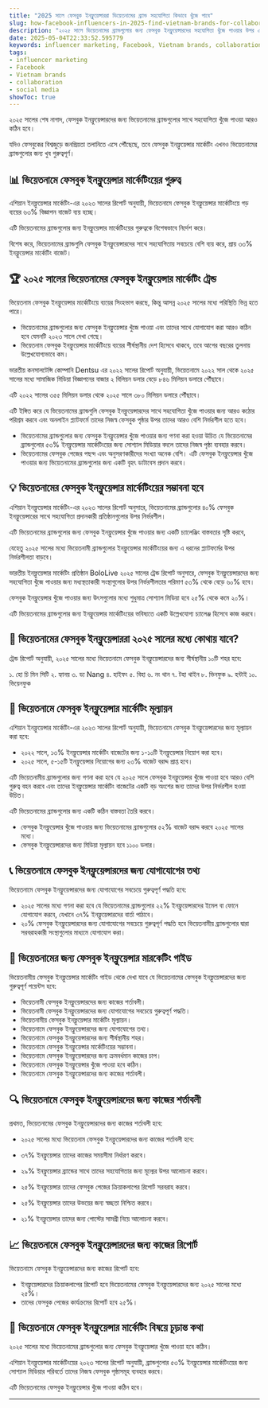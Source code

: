 ```yaml
---
title: "2025 সালে ফেসবুক ইনফ্লুয়েন্সাররা ভিয়েতনামের ব্র্যান্ড সহযোগিতা কিভাবে খুঁজে পাবে"
slug: how-facebook-influencers-in-2025-find-vietnam-brands-for-collaboration-2025-05-04
description: "২০২৫ সালে ভিয়েতনামের ব্র্যান্ডগুলোর জন্য ফেসবুক ইনফ্লুয়েন্সারদের সহযোগিতা খুঁজে পাওয়ার উপর একটি গাইড।"
date: 2025-05-04T22:33:52.595779
keywords: influencer marketing, Facebook, Vietnam brands, collaboration, social media
tags:
- influencer marketing
- Facebook
- Vietnam brands
- collaboration
- social media
showToc: true
---
```


২০২৫ সালের শেষ নাগাদ, ফেসবুক ইনফ্লুয়েন্সারদের জন্য ভিয়েতনামের ব্র্যান্ডগুলোর সাথে সহযোগিতা খুঁজে পাওয়া আরও কঠিন হবে।

যদিও ফেসবুকের বিশ্বজুড়ে জনপ্রিয়তা তলানিতে এসে পৌঁছেছে, তবে ফেসবুক ইনফ্লুয়েন্সার মার্কেটিং এখনও ভিয়েতনামের ব্র্যান্ডগুলোর জন্য খুব গুরুত্বপূর্ণ।


## 📊 ভিয়েতনামে ফেসবুক ইনফ্লুয়েন্সার মার্কেটিংয়ের গুরুত্ব

এশিয়ান ইনফ্লুয়েন্সার মার্কেটিং-এর ২০২৩ সালের রিপোর্ট অনুযায়ী, ভিয়েতনামে ফেসবুক ইনফ্লুয়েন্সার মার্কেটিংয়ে গড় ব্যয়ের ৬৩% বিজ্ঞাপন বাজেট ব্যয় হচ্ছে।

এটি ভিয়েতনামের ব্র্যান্ডগুলোর জন্য ইনফ্লুয়েন্সার মার্কেটিংয়ের গুরুত্বকে বিশেষভাবে নির্দেশ করে।

বিশেষ করে, ভিয়েতনামের ব্র্যান্ডগুলি ফেসবুক ইনফ্লুয়েন্সারদের সাথে সহযোগিতায় সবচেয়ে বেশি ব্যয় করে, প্রায় ৩৩% ইনফ্লুয়েন্সার মার্কেটিং বাজেট।


## 🏆 ২০২৫ সালের ভিয়েতনামের ফেসবুক ইনফ্লুয়েন্সার মার্কেটিং ট্রেন্ড

ভিয়েতনাম ফেসবুক ইনফ্লুয়েন্সার মার্কেটিংয়ে ব্যয়ের সিংহভাগ করছে, কিন্তু আসন্ন ২০২৫ সালের মধ্যে পরিস্থিতি ভিন্ন হতে পারে।

- ভিয়েতনামের ব্র্যান্ডগুলোর জন্য ফেসবুক ইনফ্লুয়েন্সার খুঁজে পাওয়া এবং তাদের সাথে যোগাযোগ করা আরও কঠিন হবে যেমনটি ২০২৩ সালে দেখা গেছে।
- ভিয়েতনাম ফেসবুক ইনফ্লুয়েন্সার মার্কেটিংয়ে ব্যয়ের শীর্ষস্থানীয় দেশ হিসেবে থাকবে, তবে আগের বছরের তুলনায় উল্লেখযোগ্যভাবে কম।

ভারতীয় কনসালটেন্সি কোম্পানি Dentsu এর ২০২২ সালের রিপোর্ট অনুযায়ী, ভিয়েতনামে ২০২২ সাল থেকে ২০২৫ সালের মধ্যে সামাজিক মিডিয়া বিজ্ঞাপনের বাজার ২ বিলিয়ন ডলার বেড়ে ৮৪৬ মিলিয়ন ডলারে পৌঁছাবে।

এটি ২০২২ সালের ৩৫৫ মিলিয়ন ডলার থেকে ২০২৫ সালে ৩৮০ মিলিয়ন ডলারে পৌঁছাবে।

এটি ইঙ্গিত করে যে ভিয়েতনামের ব্র্যান্ডগুলি ফেসবুক ইনফ্লুয়েন্সারদের সাথে সহযোগিতা খুঁজে পাওয়ার জন্য আরও কঠোর পরিশ্রম করবে এবং অনলাইন প্ল্যাটফর্মে তাদের নিজস্ব ফেসবুক পৃষ্ঠার উপর তাদের আরও বেশি নির্ভরশীল হতে হবে।

- ভিয়েতনামের ব্র্যান্ডগুলোর জন্য ফেসবুক ইনফ্লুয়েন্সার খুঁজে পাওয়ার জন্য গণনা করা হওয়া উচিত যে ভিয়েতনামের ব্র্যান্ডগুলোর ৫৩% ইনফ্লুয়েন্সার মার্কেটিংয়ের জন্য সোশ্যাল মিডিয়ার বদলে তাদের নিজস্ব পৃষ্ঠা ব্যবহার করবে।
- ভিয়েতনামের ফেসবুক পেজের পছন্দ এবং অনুসরণকারীদের সংখ্যা অনেক বেশি। এটি ফেসবুক ইনফ্লুয়েন্সার খুঁজে পাওয়ার জন্য ভিয়েতনামের ব্র্যান্ডগুলোর জন্য একটি বৃহৎ ডাটাবেস প্রদান করবে।

## 💡 ভিয়েতনামের ফেসবুক ইনফ্লুয়েন্সার মার্কেটিংয়ের সম্ভাবনা হবে

এশিয়ান ইনফ্লুয়েন্সার মার্কেটিং-এর ২০২৩ সালের রিপোর্ট অনুসারে, ভিয়েতনামের ব্র্যান্ডগুলোর ৪০% ফেসবুক ইনফ্লুয়েন্সারের সাথে সহযোগিতা প্রদানকারী প্রতিষ্ঠানগুলোর উপর নির্ভরশীল।

এটি ভিয়েতনামের ব্র্যান্ডগুলোর জন্য ফেসবুক ইনফ্লুয়েন্সার খুঁজে পাওয়ার জন্য একটি চ্যালেঞ্জিং বাস্তবতার সৃষ্টি করবে,

যেহেতু ২০২৫ সালের মধ্যে ভিয়েতনামী ব্র্যান্ডগুলোর ইনফ্লুয়েন্সার মার্কেটিংয়ের জন্য এ ধরনের প্ল্যাটফর্মের উপর নির্ভরশীলতা বাড়বে।

ভারতীয় ইনফ্লুয়েন্সার মার্কেটিং প্রতিষ্ঠান BoloLive ২০২৫ সালের ট্রেন্ড রিপোর্ট অনুসারে, ফেসবুক ইনফ্লুয়েন্সারদের জন্য সহযোগিতা খুঁজে পাওয়ার জন্য মধ্যস্থতাকারী সংস্থাগুলোর উপর নির্ভরশীলতার পরিমাণ ৫৩% থেকে বেড়ে ৬০% হবে।

ফেসবুক ইনফ্লুয়েন্সার খুঁজে পাওয়ার জন্য উৎসগুলোর মধ্যে শুধুমাত্র সোশ্যাল মিডিয়া হবে ২৫% থেকে কমে ২০%।

এটি ভিয়েতনামের ব্র্যান্ডগুলোর জন্য ইনফ্লুয়েন্সার মার্কেটিংয়ের ভবিষ্যতে একটি উল্লেখযোগ্য চ্যালেঞ্জ হিসেবে কাজ করবে।


## 🚀 ভিয়েতনামের ফেসবুক ইনফ্লুয়েন্সাররা ২০২৫ সালের মধ্যে কোথায় যাবে?

ট্রেন্ড রিপোর্ট অনুযায়ী, ২০২৫ সালের মধ্যে ভিয়েতনামে ফেসবুক ইনফ্লুয়েন্সারদের জন্য শীর্ষস্থানীয় ১০টি শহর হবে:

১. হো চি মিন সিটি
২. হ্যানয়
৩. ড্য Nang
৪. হাইফং
৫. বিহা
৬. নং থান
৭. টহা থাইন
৮. ভিনফুক
৯. হন্টাই
১০. ভিয়েনফুক


## 🏣 ভিয়েতনামে ফেসবুক ইনফ্লুয়েন্সার মার্কেটিং মূল্যায়ন

এশিয়ান ইনফ্লুয়েন্সার মার্কেটিং-এর ২০২৩ সালের রিপোর্ট অনুযায়ী, ভিয়েতনামে ফেসবুক ইনফ্লুয়েন্সারদের জন্য মূল্যায়ন করা হবে:


- ২০২২ সালে, ১৩% ইনফ্লুয়েন্সার মার্কেটিং বাজেটের জন্য ১-১০টি ইনফ্লুয়েন্সার নিয়োগ করা হবে।
- ২০২৫ সালে, ৫-১৫টি ইনফ্লুয়েন্সার নিয়োগের জন্য ২৩% বাজেট বরাদ্দ প্রাপ্ত হবে।

এটি ভিয়েতনামীয় ব্র্যান্ডগুলোর জন্য গণনা করা হবে যে ২০২৫ সালে ফেসবুক ইনফ্লুয়েন্সার খুঁজে পাওয়া হবে আরও বেশি গুরুত্ব বহন করবে এবং তাদের ইনফ্লুয়েন্সার মার্কেটিং বাজেটের একটি বড় অংশের জন্য তাদের উপর নির্ভরশীল হওয়া উচিত।

এটি ভিয়েতনামের ব্র্যান্ডগুলোর জন্য একটি কঠিন বাস্তবতা তৈরি করবে।

- ফেসবুক ইনফ্লুয়েন্সার খুঁজে পাওয়ার জন্য ভিয়েতনামের ব্র্যান্ডগুলোর ৫২% বাজেট বরাদ্দ করবে ২০২৫ সালের মধ্যে।
- ফেসবুক ইনফ্লুয়েন্সারদের জন্য মিডিয়া মূল্যায়ন হবে ১১০০ ডলার।




## 📞 ভিয়েতনামে ফেসবুক ইনফ্লুয়েন্সারদের জন্য যোগাযোগের তথ্য

ভিয়েতনামে ফেসবুক ইনফ্লুয়েন্সারদের জন্য যোগাযোগের সবচেয়ে গুরুত্বপূর্ণ পদ্ধতি হবে:

- ২০২৫ সালের মধ্যে গণনা করা হবে যে ভিয়েতনামের ব্র্যান্ডগুলোর ২২% ইনফ্লুয়েন্সারদের ইমেল বা ফোনে যোগাযোগ করবে, যেখানে ৩৭% ইনফ্লুয়েন্সারদের বার্তা পাঠাবে।
- ২০% ফেসবুক ইনফ্লুয়েন্সারদের জন্য যোগাযোগের সবচেয়ে গুরুত্বপূর্ণ পদ্ধতি হবে ভিয়েতনামীয় ব্র্যান্ডগুলোর দ্বারা সরবরাহকারী সংস্থাগুলোর মাধ্যমে যোগাযোগ করা।

## 📝 ভিয়েতনামের জন্য ফেসবুক ইনফ্লুয়েন্সার মারকেটিং গাইড

ভিয়েতনামীয় ফেসবুক ইনফ্লুয়েন্সার মার্কেটিং গাইড থেকে দেখা যাবে যে ভিয়েতনামের ফেসবুক ইনফ্লুয়েন্সারদের জন্য গুরুত্বপূর্ণ পয়েন্টস হবে:

- ভিয়েতনামী ফেসবুক ইনফ্লুয়েন্সারদের জন্য কাজের শর্তাবলী।
- ভিয়েতনামী ফেসবুক ইনফ্লুয়েন্সারদের জন্য যোগাযোগের সবচেয়ে গুরুত্বপূর্ণ পদ্ধতি।
- ভিয়েতনামীয় ফেসবুক ইনফ্লুয়েন্সার মার্কেটিং মূল্যায়ন।
- ভিয়েতনামে ফেসবুক ইনফ্লুয়েন্সারদের জন্য যোগাযোগের তথ্য।
- ভিয়েতনামে ফেসবুক ইনফ্লুয়েন্সারদের জন্য শীর্ষস্থানীয় শহর।
- ভিয়েতনামে ফেসবুক ইনফ্লুয়েন্সার মার্কেটিংয়ের সম্ভাবনা।
- ভিয়েতনামে ফেসবুক ইনফ্লুয়েন্সারদের জন্য ক্রমবর্ধমান কাজের চাপ।
- ভিয়েতনামে ফেসবুক ইনফ্লুয়েন্সার খুঁজে পাওয়া হবে কঠিন।
- ভিয়েতনামে ফেসবুক ইনফ্লুয়েন্সারদের জন্য কাজের শর্তাবলী।


## 🔍 ভিয়েতনামে ফেসবুক ইনফ্লুয়েন্সারদের জন্য কাজের শর্তাবলী

প্রথমত, ভিয়েতনামের ফেসবুক ইনফ্লুয়েন্সারদের জন্য কাজের শর্তাবলী হবে:

- ২০২৫ সালের মধ্যে ভিয়েতনাম ফেসবুক ইনফ্লুয়েন্সারদের জন্য কাজের শর্তাবলী হবে:

- ৩৭% ইনফ্লুয়েন্সার তাদের কাজের সময়সীমা নির্ধারণ করবে।
- ২৯% ইনফ্লুয়েন্সার ব্র্যান্ডের সাথে তাদের সহযোগিতার জন্য মূল্যের উপর আলোচনা করবে।
- ২৫% ইনফ্লুয়েন্সার তাদের ফেসবুক পেজের ক্রিয়াকলাপের রিপোর্ট সরবরাহ করবে।
- ২৫% ইনফ্লুয়েন্সার তাদের উভয়ের জন্য স্বচ্ছতা নিশ্চিত করবে।
- ২১% ইনফ্লুয়েন্সার তাদের জন্য পোস্টের সামগ্রী নিয়ে আলোচনা করবে।

## 📈 ভিয়েতনামে ফেসবুক ইনফ্লুয়েন্সারদের জন্য কাজের রিপোর্ট

ভিয়েতনামে ফেসবুক ইনফ্লুয়েন্সারদের জন্য কাজের রিপোর্ট হবে:

- ইনফ্লুয়েন্সারদের ক্রিয়াকলাপের রিপোর্ট হবে ভিয়েতনামের ফেসবুক ইনফ্লুয়েন্সারদের জন্য ২০২৫ সালের মধ্যে ২৫%।
- তাদের ফেসবুক পেজের কার্যক্রমের রিপোর্ট হবে ২৫%।


## 📡 ভিয়েতনামে ফেসবুক ইনফ্লুয়েন্সার মার্কেটিং বিষয়ে চূড়ান্ত কথা

২০২৫ সালের মধ্যে ভিয়েতনামের ব্র্যান্ডগুলোর জন্য ফেসবুক ইনফ্লুয়েন্সার খুঁজে পাওয়া হবে কঠিন।

এশিয়ান ইনফ্লুয়েন্সার মার্কেটিংয়ের ২০২৩ সালের রিপোর্ট অনুযায়ী, ব্র্যান্ডগুলোর ৫৩% ইনফ্লুয়েন্সার মার্কেটিংয়ের জন্য সোশ্যাল মিডিয়ার পরিবর্তে তাদের নিজস্ব ফেসবুক পৃষ্ঠাসমূহ ব্যবহার করবে।

এটি ভিয়েতনামের ফেসবুক ইনফ্লুয়েন্সার খুঁজে পাওয়া কঠিন হবে।


---